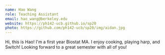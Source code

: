 ```yaml
---
name: Hao Wang
role: Teaching Assistant
email: hao_wang@berkeley.edu
website: https://ph142-ucb.github.io/sp20
photo: https://github.com/ph142-ucb/sp20/img/aidan.jpg
---
```


Hi, this is Hao! I'm a first year Biostat MA. I enjoy cooking, playing harp, and Switch! Looking forward to a great semester with all of you!
